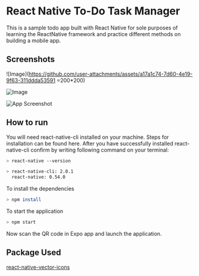 
# React Native To-Do Task Manager 

This is a sample todo app built with React Native for sole purposes of learning the ReactNative framework and practice different methods on building a mobile app.


## Screenshots

![Image](https://github.com/user-attachments/assets/a17a1c74-7d60-4e19-9f63-311ddda53591 =200*200)

![Image](https://github.com/user-attachments/assets/b6038bbc-7fed-4211-af03-45c5958a5fe7)

![App Screenshot](https://drive.google.com/file/d/1hxYZVrxGbIIC89ixozL-NFjytahVa1wT/view?usp=drive_link)
## How to run 

You will need react-native-cli installed on your machine. Steps for installation can be found here. After you have successfully installed react-native-cli confirm by writing following command on your terminal:

```bash
> react-native --version

> react-native-cli: 2.0.1
  react-native: 0.54.0
```
To install the dependencies
```bash
> npm install
```
To start the application
```bash
> npm start 
```

Now scan the QR code in Expo app and launch the application.
    
## Package Used

[react-native-vector-icons](https://github.com/oblador/react-native-vector-icons)

